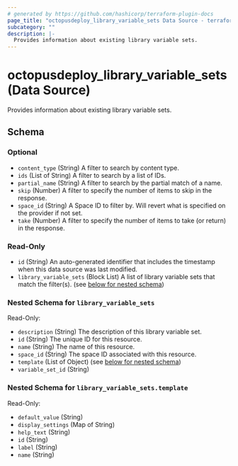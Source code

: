 ```yaml
---
# generated by https://github.com/hashicorp/terraform-plugin-docs
page_title: "octopusdeploy_library_variable_sets Data Source - terraform-provider-octopusdeploy"
subcategory: ""
description: |-
  Provides information about existing library variable sets.
---
```


# octopusdeploy_library_variable_sets (Data Source)

Provides information about existing library variable sets.



<!-- schema generated by tfplugindocs -->
## Schema

### Optional

- `content_type` (String) A filter to search by content type.
- `ids` (List of String) A filter to search by a list of IDs.
- `partial_name` (String) A filter to search by the partial match of a name.
- `skip` (Number) A filter to specify the number of items to skip in the response.
- `space_id` (String) A Space ID to filter by. Will revert what is specified on the provider if not set.
- `take` (Number) A filter to specify the number of items to take (or return) in the response.

### Read-Only

- `id` (String) An auto-generated identifier that includes the timestamp when this data source was last modified.
- `library_variable_sets` (Block List) A list of library variable sets that match the filter(s). (see [below for nested schema](#nestedblock--library_variable_sets))

<a id="nestedblock--library_variable_sets"></a>
### Nested Schema for `library_variable_sets`

Read-Only:

- `description` (String) The description of this library variable set.
- `id` (String) The unique ID for this resource.
- `name` (String) The name of this resource.
- `space_id` (String) The space ID associated with this resource.
- `template` (List of Object) (see [below for nested schema](#nestedatt--library_variable_sets--template))
- `variable_set_id` (String)

<a id="nestedatt--library_variable_sets--template"></a>
### Nested Schema for `library_variable_sets.template`

Read-Only:

- `default_value` (String)
- `display_settings` (Map of String)
- `help_text` (String)
- `id` (String)
- `label` (String)
- `name` (String)
